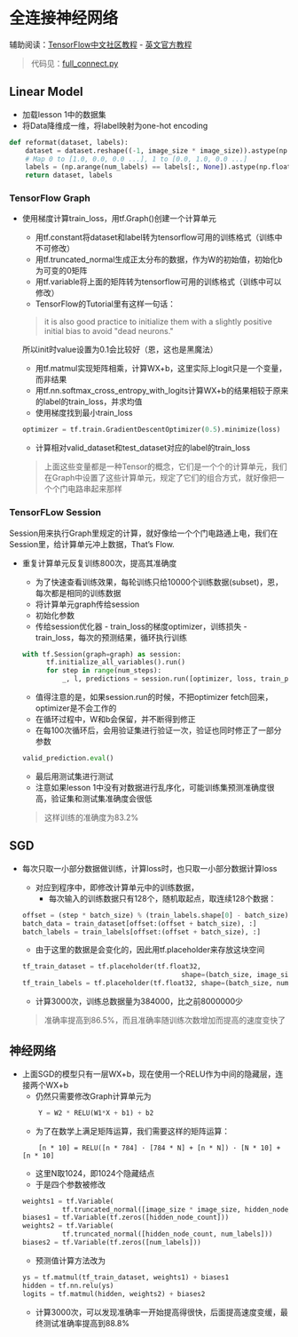 # 全连接神经网络
辅助阅读：[TensorFlow中文社区教程](http://www.tensorfly.cn/tfdoc/tutorials/mnist_tf.html) - [英文官方教程](https://www.tensorflow.org/versions/r0.8/tutorials/mnist/pros/index.html#train-the-model)
  
> 代码见：[full_connect.py](../../src/sgd/full_connect.py)

## Linear Model
- 加载lesson 1中的数据集
- 将Data降维成一维，将label映射为one-hot encoding
```python
def reformat(dataset, labels):
    dataset = dataset.reshape((-1, image_size * image_size)).astype(np.float32)
    # Map 0 to [1.0, 0.0, 0.0 ...], 1 to [0.0, 1.0, 0.0 ...]
    labels = (np.arange(num_labels) == labels[:, None]).astype(np.float32)
    return dataset, labels
```
### TensorFlow Graph
- 使用梯度计算train_loss，用tf.Graph()创建一个计算单元
  - 用tf.constant将dataset和label转为tensorflow可用的训练格式（训练中不可修改）
  - 用tf.truncated_normal生成正太分布的数据，作为W的初始值，初始化b为可变的0矩阵
  - 用tf.variable将上面的矩阵转为tensorflow可用的训练格式（训练中可以修改）
  - TensorFlow的Tutorial里有这样一句话：
  
  > it is also good practice to initialize them with a slightly positive initial bias to avoid "dead neurons."
   
  所以init时value设置为0.1会比较好（恩，这也是黑魔法）
  
  - 用tf.matmul实现矩阵相乘，计算WX+b，这里实际上logit只是一个变量，而非结果
  - 用tf.nn.softmax_cross_entropy_with_logits计算WX+b的结果相较于原来的label的train_loss，并求均值
  - 使用梯度找到最小train_loss
  ```python
  optimizer = tf.train.GradientDescentOptimizer(0.5).minimize(loss)
  ```
  - 计算相对valid_dataset和test_dataset对应的label的train_loss
  
  > 上面这些变量都是一种Tensor的概念，它们是一个个的计算单元，我们在Graph中设置了这些计算单元，规定了它们的组合方式，就好像把一个个门电路串起来那样

### TensorFLow Session
Session用来执行Graph里规定的计算，就好像给一个个门电路通上电，我们在Session里，给计算单元冲上数据，That’s Flow.
- 重复计算单元反复训练800次，提高其准确度
  - 为了快速查看训练效果，每轮训练只给10000个训练数据(subset)，恩，每次都是相同的训练数据
  - 将计算单元graph传给session
  - 初始化参数
  - 传给session优化器 - train_loss的梯度optimizer，训练损失 - train_loss，每次的预测结果，循环执行训练
  ```python
  with tf.Session(graph=graph) as session:
        tf.initialize_all_variables().run()
        for step in range(num_steps):
            _, l, predictions = session.run([optimizer, loss, train_prediction])
  ```
  - 值得注意的是，如果session.run的时候，不把optimizer fetch回来，optimizer是不会工作的
  - 在循环过程中，W和b会保留，并不断得到修正
  - 在每100次循环后，会用验证集进行验证一次，验证也同时修正了一部分参数
  ```python
  valid_prediction.eval()
  ```
  - 最后用测试集进行测试
  - 注意如果lesson 1中没有对数据进行乱序化，可能训练集预测准确度很高，验证集和测试集准确度会很低
  
  > 这样训练的准确度为83.2%
  
## SGD
- 每次只取一小部分数据做训练，计算loss时，也只取一小部分数据计算loss
  - 对应到程序中，即修改计算单元中的训练数据，
    - 每次输入的训练数据只有128个，随机取起点，取连续128个数据：
  ```python
  offset = (step * batch_size) % (train_labels.shape[0] - batch_size)
  batch_data = train_dataset[offset:(offset + batch_size), :]
  batch_labels = train_labels[offset:(offset + batch_size), :]
  ```
  - 由于这里的数据是会变化的，因此用tf.placeholder来存放这块空间
  ```python
  tf_train_dataset = tf.placeholder(tf.float32,
                                          shape=(batch_size, image_size * image_size))
  tf_train_labels = tf.placeholder(tf.float32, shape=(batch_size, num_labels))
  ```
  - 计算3000次，训练总数据量为384000，比之前8000000少
  
  > 准确率提高到86.5%，而且准确率随训练次数增加而提高的速度变快了

## 神经网络 
- 上面SGD的模型只有一层WX+b，现在使用一个RELU作为中间的隐藏层，连接两个WX+b
  - 仍然只需要修改Graph计算单元为
  ```python
      Y = W2 * RELU(W1*X + b1) + b2
  ```  
  - 为了在数学上满足矩阵运算，我们需要这样的矩阵运算：
  ```
      [n * 10] = RELU([n * 784] · [784 * N] + [n * N]) · [N * 10] + [n * 10]  
  ```
  - 这里N取1024，即1024个隐藏结点
  - 于是四个参数被修改
  ```python
  weights1 = tf.Variable(
            tf.truncated_normal([image_size * image_size, hidden_node_count]))
  biases1 = tf.Variable(tf.zeros([hidden_node_count]))
  weights2 = tf.Variable(
            tf.truncated_normal([hidden_node_count, num_labels]))
  biases2 = tf.Variable(tf.zeros([num_labels]))
  ```
  - 预测值计算方法改为
  ```python
  ys = tf.matmul(tf_train_dataset, weights1) + biases1
  hidden = tf.nn.relu(ys)
  logits = tf.matmul(hidden, weights2) + biases2
  ```
  - 计算3000次，可以发现准确率一开始提高得很快，后面提高速度变缓，最终测试准确率提高到88.8%
